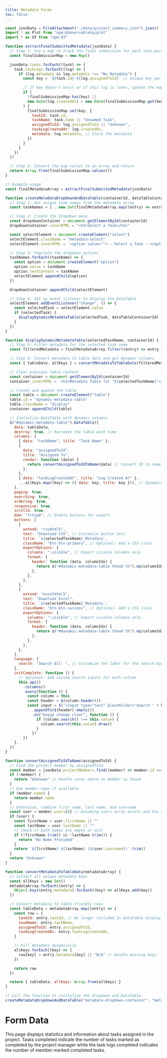 ```yaml
---
title: Metadata Forms
toc: false
---
```


<link href="https://cdnjs.cloudflare.com/ajax/libs/font-awesome/6.0.0/css/all.min.css" rel="stylesheet">
<script src="https://code.jquery.com/jquery-3.6.0.min.js"></script>
<link rel="stylesheet" href="https://cdn.datatables.net/1.13.6/css/jquery.dataTables.min.css">
<script src="https://cdn.datatables.net/1.13.6/js/jquery.dataTables.min.js"></script>
<link rel="stylesheet" href="https://cdn.datatables.net/buttons/2.4.1/css/buttons.dataTables.min.css">
<script src="https://cdn.datatables.net/buttons/2.4.1/js/dataTables.buttons.min.js"></script>
<script src="https://cdnjs.cloudflare.com/ajax/libs/jszip/3.1.3/jszip.min.js"></script>
<script src="https://cdn.datatables.net/buttons/2.4.1/js/buttons.html5.min.js"></script>
<link rel="stylesheet" href="style.css">

```js get-data
const jsonData = FileAttachment("./data/project_summary.json").json()
import * as Plot from "npm:@observablehq/plot"
import * as d3 from "npm:d3"
```

```js form-data
function extractFinalSubmittedMetadata(jsonData) {
  // Step 1: Use a map to track the final submission for each task-person combination
  const finalSubmissionMap = new Map()

  jsonData.tasks.forEach((task) => {
    task.taskLogs.forEach((log) => {
      if (log.metadata && log.metadata !== "No Metadata") {
        const key = `${task.id}-${log.assignedToId}` // Unique key per task-person combo

        // If key doesn't exist or if this log is later, update the map
        if (
          !finalSubmissionMap.has(key) ||
          new Date(log.createdAt) > new Date(finalSubmissionMap.get(key).taskLogCreatedAt)
        ) {
          finalSubmissionMap.set(key, {
            taskId: task.id,
            taskName: task.name || "Unnamed Task",
            assignedToId: log.assignedToId || "Unknown",
            taskLogCreatedAt: log.createdAt,
            metadata: log.metadata, // Store the metadata
          })
        }
      }
    })
  })

  // Step 2: Convert the map values to an array and return
  return Array.from(finalSubmissionMap.values())
}

// Example usage:
const finalMetadataArray = extractFinalSubmittedMetadata(jsonData)
```

```js create-data-table-metadata
function createMetadataDropdownAndDataTable(containerId, dataTableContainerId) {
  // Step 1: Get unique task names from the metadata array
  const taskNames = [...new Set(finalMetadataArray.map((entry) => entry.taskName))]

  // Step 2: Create the dropdown menu
  const dropdownContainer = document.getElementById(containerId)
  dropdownContainer.innerHTML = "<h3>Select a Task</h3>"

  const selectElement = document.createElement("select")
  selectElement.className = "metadata-select"
  selectElement.innerHTML = `<option value="">-- Select a Task --</option>`

  // Step 3: Populate the dropdown options
  taskNames.forEach((taskName) => {
    const option = document.createElement("option")
    option.value = taskName
    option.textContent = taskName
    selectElement.appendChild(option)
  })

  dropdownContainer.appendChild(selectElement)

  // Step 4: Set up event listener to display the DataTable
  selectElement.addEventListener("change", () => {
    const selectedTask = selectElement.value
    if (selectedTask) {
      displayDynamicMetadataTable(selectedTask, dataTableContainerId)
    }
  })
}

function displayDynamicMetadataTable(selectedTaskName, containerId) {
  // Step 5: Filter metadata for the selected task name
  const filteredMetadata = finalMetadataArray.filter((entry) => entry.taskName === selectedTaskName)

  // Step 6: Convert metadata to table data and get dynamic columns
  const { tableData, allKeys } = convertMetadataToTableData(filteredMetadata)

  // Clear previous table content
  const container = document.getElementById(containerId)
  container.innerHTML = `<h3>Metadata Table for "${selectedTaskName}"</h3>`

  // Create and append the table
  const table = document.createElement("table")
  table.id = "dynamic-metadata-table"
  table.className = "display"
  container.appendChild(table)

  // Initialize DataTable with dynamic columns
  $("#dynamic-metadata-table").DataTable({
    data: tableData,
    destroy: true, // Recreate the table each time
    columns: [
      { data: "taskName", title: "Task Name" },
      {
        data: "assignedToId",
        title: "Assigned To",
        render: function (data) {
          return convertAssignedToIdToName(data) // Convert ID to name
        },
      },
      { data: "taskLogCreatedAt", title: "Log Created At" },
      ...allKeys.map((key) => ({ data: key, title: key })), // Dynamically add metadata columns
    ],
    paging: true,
    searching: true,
    ordering: true,
    responsive: true,
    scrollX: true,
    dom: "frtipB", // Enable buttons for export
    buttons: [
      {
        extend: "csvHtml5",
        text: "Download CSV", // Customize button text
        title: `${selectedTaskName}_Metadata`,
        className: "btn btn-primary", // Optional: Add a CSS class
        exportOptions: {
          columns: ":visible", // Export visible columns only
          format: {
            header: function (data, columnIdx) {
              return $("#dynamic-metadata-table thead th").eq(columnIdx).text().trim()
            },
          },
        },
      },
      {
        extend: "excelHtml5",
        text: "Download Excel",
        title: `${selectedTaskName}_Metadata`,
        className: "btn btn-success", // Optional: Add a CSS class
        exportOptions: {
          columns: ":visible", // Export visible columns only
          format: {
            header: function (data, columnIdx) {
              return $("#dynamic-metadata-table thead th").eq(columnIdx).text().trim()
            },
          },
        },
      },
    ],
    language: {
      search: "Search All: ", // Customize the label for the search box
    },
    initComplete: function () {
      // Optional: Add custom search inputs for each column
      this.api()
        .columns()
        .every(function () {
          const column = this
          const header = $(column.header())
          const input = $('<input type="text" placeholder="Search ' + header.text() + '" />')
            .appendTo($(header).empty())
            .on("keyup change clear", function () {
              if (column.search() !== this.value) {
                column.search(this.value).draw()
              }
            })
        })
    },
  })
}

function convertAssignedToIdToName(assignedToId) {
  // Find the project member by assignedToId
  const member = jsonData.projectMembers.find((member) => member.id === assignedToId)
  if (!member) {
    return "Unknown" // Handle cases where no member is found
  }
  // Use member.name if available
  if (member.name) {
    return member.name
  }
  // Otherwise, combine first name, last name, and username
  const user = member.users[0] // Assuming users array exists and has at least one user
  if (user) {
    const firstName = user.firstName || ""
    const lastName = user.lastName || ""
    // Check if both names are empty or null
    if (!firstName.trim() && !lastName.trim()) {
      return "No Name Provided"
    }
    return `${firstName} ${lastName} (${user.username})`.trim()
  }
  return "Unknown"
}

function convertMetadataToTableData(metadataArray) {
  // Collect all unique metadata keys
  const allKeys = new Set()
  metadataArray.forEach((entry) => {
    Object.keys(entry.metadata).forEach((key) => allKeys.add(key))
  })

  // Convert metadata to table-friendly rows
  const tableData = metadataArray.map((entry) => {
    const row = {
      taskId: entry.taskId, // No longer included in DataTable display
      taskName: entry.taskName,
      assignedToId: entry.assignedToId,
      taskLogCreatedAt: entry.taskLogCreatedAt,
    }

    // Fill metadata dynamically
    allKeys.forEach((key) => {
      row[key] = entry.metadata[key] || "N/A" // Handle missing keys
    })

    return row
  })

  return { tableData, allKeys: Array.from(allKeys) }
}

// Call the function to initialize the dropdown and DataTable
createMetadataDropdownAndDataTable("metadata-dropdown-container", "metadata-datatable-container")
```


<div class ="card">
  <div class="card-title">
    <h1>Form Data</h1>
  </div>
  <p>This page displays statistics and information about tasks assigned in the project. Tasks completed indicate the number of tasks marked as completed by the project manager while the task logs completed indicates the number of member marked completed tasks.</p>

  <div class="card-container">
    <div id="metadata-dropdown-container" class="dropdown-container"></div>
    <div id="metadata-datatable-container" class="datatable-container"></div>
  </div>
</div>
